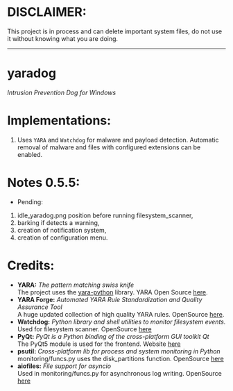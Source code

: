 <h1>​DISCLAIMER:</h1> This project is in process and can delete important system files, do not use it without knowing what you are doing.<hr>

# yaradog
*Intrusion Prevention Dog for Windows*

# Implementations:
1. Uses `YARA` and `Watchdog` for malware and payload detection. Automatic removal of malware and files with configured extensions can be enabled.

# Notes 0.5.5:
- Pending:
1. idle_yaradog.png position before running filesystem_scanner,
2. barking if detects a warning,
3. creation of notification system,
4. creation of configuration menu.

# **Credits:**
- **YARA:** *The pattern matching swiss knife*<br>The project uses the [yara-python](https://github.com/VirusTotal/yara-python) library. YARA Open Source [here](https://github.com/virustotal/yara).
- **YARA Forge:** *Automated YARA Rule Standardization and Quality Assurance Tool*<br>A huge updated collection of high quality YARA rules. OpenSource [here](https://github.com/YARAHQ/yara-forge).
- **Watchdog:** *Python library and shell utilities to monitor filesystem events.*<br>Used for filesystem scanner. OpenSource [here](https://github.com/gorakhargosh/watchdog)
- **PyQt:** *PyQt is a Python binding of the cross-platform GUI toolkit Qt*<br>The PyQt5 module is used for the frontend. Website [here](https://www.riverbankcomputing.com/software/pyqt/)
- **psutil:** *Cross-platform lib for process and system monitoring in Python*<br>monitoring/funcs.py uses the disk_partitions function. OpenSource [here](https://github.com/giampaolo/psutil)
- **aiofiles:** *File support for asyncio*<br>Used in monitoring/funcs.py for asynchronous log writing. OpenSource [here](https://github.com/Tinche/aiofiles)
